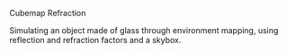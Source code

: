 Cubemap Refraction

Simulating an object made of glass through environment mapping, using reflection and refraction
factors and a skybox.